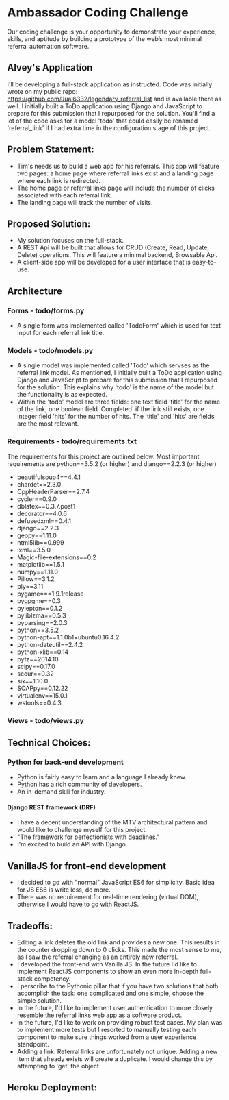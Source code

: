 # Ambassador Coding Challenge

Our coding challenge is your opportunity to demonstrate your experience, skills, and aptitude by building a prototype of the web’s most minimal referral automation software.

## Alvey's Application
I'll be developing a full-stack application as instructed. Code was initially wrote on my public repo: https://github.com/Jual6332/legendary_referral_list and is available there as well. I initially built a ToDo application using Django and JavaScript to prepare for this submission that I repurposed for the solution. You'll find a lot of the code asks for a model 'todo' that could easily be renamed 'referral_link' if I had extra time in the configuration stage of this project. 

## Problem Statement:
- Tim's needs us to build a web app for his referrals. This app will feature two pages: a home page where referral links exist and a landing page where each link is redirected.
- The home page or referral links page will include the number of clicks associated with each referral link.
- The landing page will track the number of visits.

## Proposed Solution:
- My solution focuses on the full-stack.
- A REST Api will be built that allows for CRUD (Create, Read, Update, Delete) operations. This will feature a minimal backend, Browsable Api.
- A client-side app will be developed for a user interface that is easy-to-use. 

## Architecture
### Forms - todo/forms.py
- A single form was implemented called 'TodoForm' which is used for text input for each referral link title. 

### Models - todo/models.py
- A single model was implemented called 'Todo' which servses as the referral link model. As mentioned, I initially built a ToDo application using Django and JavaScript to prepare for this submission that I repurposed for the solution. This explains why 'todo' is the name of the model but the functionality is as expected.
- Within the 'todo' model are three fields: one text field 'title' for the name of the link, one boolean field 'Completed' if the link still exists, one integer field 'hits' for the number of hits. The 'title' and 'hits' are fields are the most relevant.

### Requirements - todo/requirements.txt
The requirements for this project are outlined below. Most important requirements are python==3.5.2 (or higher) and django==2.2.3 (or higher)

- beautifulsoup4==4.4.1
- chardet==2.3.0
- CppHeaderParser==2.7.4
- cycler==0.9.0
- dblatex==0.3.7.post1
- decorator==4.0.6
- defusedxml==0.4.1
- django==2.2.3
- geopy==1.11.0
- html5lib==0.999
- lxml==3.5.0
- Magic-file-extensions==0.2
- matplotlib==1.5.1
- numpy==1.11.0
- Pillow==3.1.2
- ply==3.11
- pygame===1.9.1release
- pygpgme==0.3
- pylepton==0.1.2
- pyliblzma==0.5.3
- pyparsing==2.0.3
- python==3.5.2
- python-apt==1.1.0b1+ubuntu0.16.4.2
- python-dateutil==2.4.2
- python-xlib==0.14
- pytz==2014.10
- scipy==0.17.0
- scour==0.32
- six==1.10.0
- SOAPpy==0.12.22
- virtualenv==15.0.1
- wstools==0.4.3

### Views - todo/views.py


## Technical Choices: 
### Python for back-end development
- Python is fairly easy to learn and a language I already knew.
- Python has a rich community of developers.
- An in-demand skill for industry.

#### Django REST framework (DRF)
- I have a decent understanding of the MTV architectural pattern and would like to challenge myself for this project.
- "The framework for perfectionists with deadlines."
- I'm excited to build an API with Django.

## VanillaJS for front-end development
- I decided to go with "normal" JavaScript ES6 for simplicity. Basic idea for JS ES6 is write less, do more. 
- There was no requirement for real-time rendering (virtual DOM), otherwise I would have to go with ReactJS.

## Tradeoffs: 
- Editing a link deletes the old link and provides a new one. This results in the counter dropping down to 0 clicks. This made the most sense to me, as I saw the referral changing as an entirely new referral. 
- I developed the front-end with Vanilla JS. In the future I'd like to implement ReactJS components to show an even more in-depth full-stack competency.
- I perscribe to the Pythonic pillar that if you have two solutions that both accomplish the task: one complicated and one simple, choose the simple solution. 
- In the future, I'd like to implement user authentication to more closely resemble the referral links web app as a software product.
- In the future, I'd like to work on providing robust test cases. My plan was to implement more tests but I resorted to manually testing each component to make sure things worked from a user experience standpoint.
- Adding a link: Referral links are unfortunately not unique. Adding a new item that already exists will create a duplicate. I would change this by attempting to 'get' the object

## Heroku Deployment:
